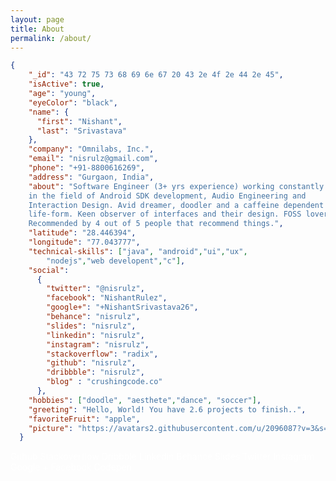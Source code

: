 ```yaml
---
layout: page
title: About
permalink: /about/
---
```


```json
{
    "_id": "43 72 75 73 68 69 6e 67 20 43 2e 4f 2e 44 2e 45",
    "isActive": true,
    "age": "young",
    "eyeColor": "black",
    "name": {
      "first": "Nishant",
      "last": "Srivastava"
    },
    "company": "Omnilabs, Inc.",
    "email": "nisrulz@gmail.com",
    "phone": "+91-8800616269",
    "address": "Gurgaon, India",
    "about": "Software Engineer (3+ yrs experience) working constantly 
    in the field of Android SDK development, Audio Engineering and 
    Interaction Design. Avid dreamer, doodler and a caffeine dependent 
    life-form. Keen observer of interfaces and their design. FOSS lover.
    Recommended by 4 out of 5 people that recommend things.",
    "latitude": "28.446394",
    "longitude": "77.043777",
    "technical-skills": ["java", "android","ui","ux",
    	"nodejs","web developent","c"],
    "social":
      {
        "twitter": "@nisrulz",
        "facebook": "NishantRulez",
        "google+": "+NishantSrivastava26",
        "behance": "nisrulz",
        "slides": "nisrulz",
        "linkedin": "nisrulz",
        "instagram": "nisrulz",
        "stackoverflow": "radix",
        "github": "nisrulz",
        "dribbble": "nisrulz",
        "blog" : "crushingcode.co"
      },
    "hobbies": ["doodle", "aesthete","dance", "soccer"],
    "greeting": "Hello, World! You have 2.6 projects to finish..",
    "favoriteFruit": "apple",
    "picture": "https://avatars2.githubusercontent.com/u/2096087?v=3&s=460"
  }
```


<amp-img width="600" height="450" layout="responsive" src="{{ site.baseurl }}{{site.about_image}}"></amp-img>

<a  style="text-decoration: none; color: white;" class="about-link" href="https://github.com/nisrulz" target="_blank">Github</a>
<a  style="text-decoration: none; color: white;" class="about-link" href="http://stackoverflow.com/users/2745762/radix" target="_blank">Stackoverflow</a>
<a  style="text-decoration: none; color: white;" class="about-link" href="https://dribbble.com/nisrulz" target="_blank">Dribbble</a>
<a  style="text-decoration: none; color: white;" class="about-link" href="https://in.linkedin.com/in/nisrulz" target="_blank">Linkedin</a>
<a  style="text-decoration: none; color: white;" class="about-link" href="https://www.behance.net/nisrulz" target="_blank">Behance</a>
<a  style="text-decoration: none; color: white;" class="about-link" href="https://slides.com/nisrulz" target="_blank">Slides</a>
<a  style="text-decoration: none; color: white;" class="about-link" href="https://twitter.com/nisrulz" target="_blank">Twitter</a>
<a  style="text-decoration: none; color: white;" class="about-link" href="https://instagram.com/nisrulz/" target="_blank">Instagram</a>
<a  style="text-decoration: none; color: white;" class="about-link" href="https://plus.google.com/+NishantSrivastava26" target="_blank">Google +</a>
<a  style="text-decoration: none; color: white;" class="about-link" href="https://www.facebook.com/NishantRulez" target="_blank">Facebook</a>
<a  style="text-decoration: none; color: white;" class="about-link" href="https://codepen.io/nisrulz/" target="_blank">Codepen</a>

